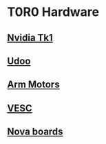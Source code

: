 # T0R0 Hardware

## [Nvidia Tk1](tk1.md)

## [Udoo](udoo.md)

## [Arm Motors](t0r0_arm_motors.md)

## [VESC](vesc.md)

## [Nova boards](nova_boards.md)
